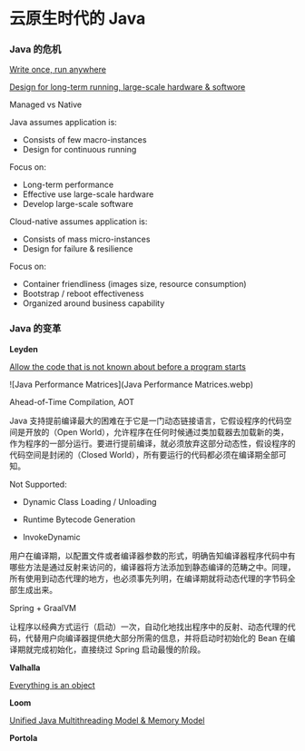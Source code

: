 # 云原生时代的 Java

### Java 的危机

<u>Write once, run anywhere</u>

<u>Design for long-term running, large-scale hardware & softwore</u>

Managed vs Native

Java assumes application is:

* Consists of few macro-instances
* Design for continuous running

Focus on:

* Long-term performance
* Effective use large-scale hardware
* Develop large-scale software

Cloud-native assumes application is:

* Consists of mass micro-instances
* Design for failure & resilience

Focus on:

* Container friendliness (images size, resource consumption)
* Bootstrap / reboot effectiveness
* Organized around business capability

### Java 的变革

**Leyden**

<u>Allow the code that is not known about before a program starts</u>

![Java Performance Matrices](Java Performance Matrices.webp)

Ahead-of-Time Compilation, AOT

Java 支持提前编译最大的困难在于它是一门动态链接语言，它假设程序的代码空间是开放的（Open World），允许程序在任何时候通过类加载器去加载新的类，作为程序的一部分运行。要进行提前编译，就必须放弃这部分动态性，假设程序的代码空间是封闭的（Closed World），所有要运行的代码都必须在编译期全部可知。

Not Supported:

* Dynamic Class Loading / Unloading

* Runtime Bytecode Generation

* InvokeDynamic

用户在编译期，以配置文件或者编译器参数的形式，明确告知编译器程序代码中有哪些方法是通过反射来访问的，编译器将方法添加到静态编译的范畴之中。同理，所有使用到动态代理的地方，也必须事先列明，在编译期就将动态代理的字节码全部生成出来。

Spring + GraalVM

让程序以经典方式运行（启动）一次，自动化地找出程序中的反射、动态代理的代码，代替用户向编译器提供绝大部分所需的信息，并将启动时初始化的 Bean 在编译期就完成初始化，直接绕过 Spring 启动最慢的阶段。

**Valhalla**

<u>Everything is an object</u>

**Loom**

<u>Unified Java Multithreading Model & Memory Model</u>

**Portola**

